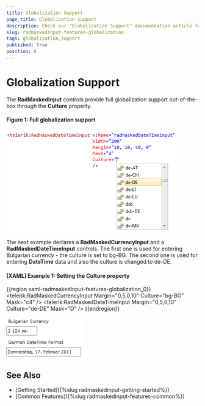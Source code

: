 ```yaml
---
title: Globalization Support
page_title: Globalization Support
description: Check our "Globalization Support" documentation article for the RadMaskedInput WPF control.
slug: radmaskedinput-features-globalization
tags: globalization,support
published: True
position: 6
---
```


# Globalization Support

The __RadMaskedInput__ controls provide full globalization support out-of-the-box through the __Culture__ property.

#### __Figure 1: Full globalization support__ 
![](images/radmaskedinput_features_globalization_overview.png)

The next example declares a __RadMaskedCurrencyInput__ and a __RadMaskedDateTimeInput__ controls. The first one is used for entering Bulgarian currency - the culture is set to bg-BG. The second one is used for entering __DateTime__ data and also the culture is changed to de-DE.

#### __[XAML] Example 1: Setting the Culture property__
{{region xaml-radmaskedinput-features-globalization_0}}
	<Grid x:Name="LayoutRoot" Background="White">
	    <StackPanel>
	        <TextBlock Margin="5 0" Text="Bulgarian Currency" />
	        <telerik:RadMaskedCurrencyInput Margin="0,5,0,10" 
	                                        Culture="bg-BG"
	                                        Mask="c4" />
	        <TextBlock Margin="5 0" Text="German DateTime Format" />
	        <telerik:RadMaskedDateTimeInput Margin="0,5,0,10" 
	                                        Culture="de-DE"
	                                        Mask="D" />
	    </StackPanel>
	</Grid>
{{endregion}}

![](images/radmaskedinput_features_globalization.png)

## See Also
 * [Getting Started]({%slug radmaskedinput-getting-started%})
 * [Common Features]({%slug radmaskedinput-features-common%})